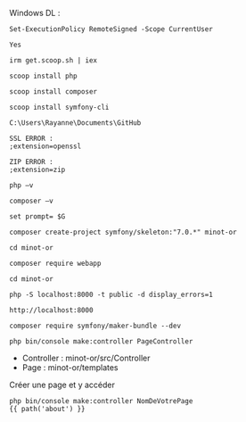 Windows DL :
```
Set-ExecutionPolicy RemoteSigned -Scope CurrentUser

Yes

irm get.scoop.sh | iex

scoop install php

scoop install composer

scoop install symfony-cli

C:\Users\Rayanne\Documents\GitHub

SSL ERROR :
;extension=openssl

ZIP ERROR :
;extension=zip

```


```
php –v

composer –v

set prompt= $G

composer create-project symfony/skeleton:"7.0.*" minot-or

cd minot-or

composer require webapp

cd minot-or

php -S localhost:8000 -t public -d display_errors=1

http://localhost:8000

composer require symfony/maker-bundle --dev

php bin/console make:controller PageController
```

- Controller : minot-or/src/Controller
- Page : minot-or/templates

Créer une page et y accéder
```
php bin/console make:controller NomDeVotrePage
{{ path('about') }}
```
